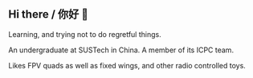 ## Hi there / 你好 👋

Learning, and trying not to do regretful things.

An undergraduate at SUSTech in China. A member of its ICPC team.

Likes FPV quads as well as fixed wings, and other radio controlled toys.

<!--
**Yianlaen/Yianlaen** is a ✨ _special_ ✨ repository because its `README.md` (this file) appears on your GitHub profile.

Here are some ideas to get you started:

- 🔭 I’m currently working on ...
- 🌱 I’m currently learning ...
- 👯 I’m looking to collaborate on ...
- 🤔 I’m looking for help with ...
- 💬 Ask me about ...
- 📫 How to reach me: ...
- 😄 Pronouns: ...
- ⚡ Fun fact: ...
-->
